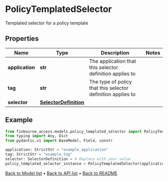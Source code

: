 # PolicyTemplatedSelector

Templated selector for a policy template
## Properties
Name | Type | Description | Notes
------------ | ------------- | ------------- | -------------
**application** | **str** | The application that this selector definition applies to | 
**tag** | **str** | The type of policy that this selector definition applies to | 
**selector** | [**SelectorDefinition**](SelectorDefinition.md) |  | 
## Example

```python
from finbourne_access.models.policy_templated_selector import PolicyTemplatedSelector
from typing import Any, Dict
from pydantic.v1 import BaseModel, Field, constr

application: StrictStr = "example_application"
tag: StrictStr = "example_tag"
selector: SelectorDefinition = # Replace with your value
policy_templated_selector_instance = PolicyTemplatedSelector(application=application, tag=tag, selector=selector)

```

[Back to Model list](../README.md#documentation-for-models) &#8226; [Back to API list](../README.md#documentation-for-api-endpoints) &#8226; [Back to README](../README.md)

